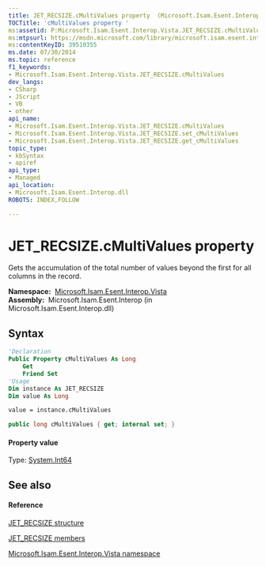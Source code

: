 ```yaml
---
title: JET_RECSIZE.cMultiValues property  (Microsoft.Isam.Esent.Interop.Vista)
TOCTitle: 'cMultiValues property '
ms:assetid: P:Microsoft.Isam.Esent.Interop.Vista.JET_RECSIZE.cMultiValues
ms:mtpsurl: https://msdn.microsoft.com/library/microsoft.isam.esent.interop.vista.jet_recsize.cmultivalues(v=EXCHG.10)
ms:contentKeyID: 39510355
ms.date: 07/30/2014
ms.topic: reference
f1_keywords:
- Microsoft.Isam.Esent.Interop.Vista.JET_RECSIZE.cMultiValues
dev_langs:
- CSharp
- JScript
- VB
- other
api_name: 
- Microsoft.Isam.Esent.Interop.Vista.JET_RECSIZE.cMultiValues
- Microsoft.Isam.Esent.Interop.Vista.JET_RECSIZE.set_cMultiValues
- Microsoft.Isam.Esent.Interop.Vista.JET_RECSIZE.get_cMultiValues
topic_type: 
- kbSyntax
- apiref
api_type: 
- Managed
api_location: 
- Microsoft.Isam.Esent.Interop.dll
ROBOTS: INDEX,FOLLOW

---
```


# JET_RECSIZE.cMultiValues property

Gets the accumulation of the total number of values beyond the first for all columns in the record.

**Namespace:**  [Microsoft.Isam.Esent.Interop.Vista](./microsoft.isam.esent.interop.vista-namespace.md)  
**Assembly:**  Microsoft.Isam.Esent.Interop (in Microsoft.Isam.Esent.Interop.dll)

## Syntax

``` vb
'Declaration
Public Property cMultiValues As Long
    Get
    Friend Set
'Usage
Dim instance As JET_RECSIZE
Dim value As Long

value = instance.cMultiValues
```

``` csharp
public long cMultiValues { get; internal set; }
```

#### Property value

Type: [System.Int64](/dotnet/api/system.int64)  

## See also

#### Reference

[JET_RECSIZE structure](./jet-recsize-structure2.md)

[JET_RECSIZE members](./jet-recsize-members.md)

[Microsoft.Isam.Esent.Interop.Vista namespace](./microsoft.isam.esent.interop.vista-namespace.md)